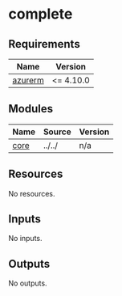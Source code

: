 # complete

<!-- BEGIN_TF_DOCS -->
## Requirements

| Name | Version |
|------|---------|
| <a name="requirement_azurerm"></a> [azurerm](#requirement\_azurerm) | <= 4.10.0 |

## Modules

| Name | Source | Version |
|------|--------|---------|
| <a name="module_core"></a> [core](#module\_core) | ../../ | n/a |

## Resources

No resources.

## Inputs

No inputs.

## Outputs

No outputs.
<!-- END_TF_DOCS -->
